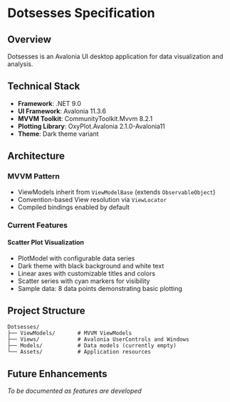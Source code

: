 # Dotsesses Specification

## Overview

Dotsesses is an Avalonia UI desktop application for data visualization and analysis.

## Technical Stack

- **Framework**: .NET 9.0
- **UI Framework**: Avalonia 11.3.6
- **MVVM Toolkit**: CommunityToolkit.Mvvm 8.2.1
- **Plotting Library**: OxyPlot.Avalonia 2.1.0-Avalonia11
- **Theme**: Dark theme variant

## Architecture

### MVVM Pattern
- ViewModels inherit from `ViewModelBase` (extends `ObservableObject`)
- Convention-based View resolution via `ViewLocator`
- Compiled bindings enabled by default

### Current Features

#### Scatter Plot Visualization
- PlotModel with configurable data series
- Dark theme with black background and white text
- Linear axes with customizable titles and colors
- Scatter series with cyan markers for visibility
- Sample data: 8 data points demonstrating basic plotting

## Project Structure

```
Dotsesses/
├── ViewModels/       # MVVM ViewModels
├── Views/            # Avalonia UserControls and Windows
├── Models/           # Data models (currently empty)
└── Assets/           # Application resources
```

## Future Enhancements

_To be documented as features are developed_
